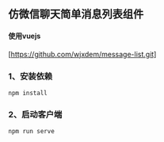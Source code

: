 ## 仿微信聊天简单消息列表组件

#### 使用vuejs

[https://github.com/wjxdem/message-list.git]

### 1、安装依赖
```
npm install
```

### 2、启动客户端
```
npm run serve
```

